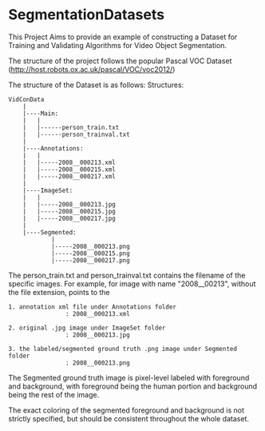 # SegmentationDatasets

This Project Aims to provide an example of constructing a Dataset for Training and Validating Algorithms for Video Object Segmentation.

The structure of the project follows the popular Pascal VOC Dataset (http://host.robots.ox.ac.uk/pascal/VOC/voc2012/)

The structure of the Dataset is as follows:
Structures:


	VidConData
		|	
		|----Main:
		|	|	
		|	|------person_train.txt
		|	|------person_trainval.txt
		|
		|----Annotations:
		|	|
		|	|-----2008__000213.xml
		|	|-----2008__000215.xml
		|	|-----2008__000217.xml
		|
		|----ImageSet:
		|	|
		|	|-----2008__000213.jpg
		|	|-----2008__000215.jpg
		|	|-----2008__000217.jpg
		|
		|----Segmented:
                |
                |-----2008__000213.png
                |-----2008__000215.png
                |-----2008__000217.png

The person_train.txt and person_trainval.txt contains the filename of the specific images.
For example, for image with name "2008__00213", without the file extension, points to the 
    
    1. annotation xml file under Annotations folder       
                    : 2008__000213.xml

    2. original .jpg image under ImageSet folder          
                    : 2008__000213.jpg

    3. the labeled/segmented ground truth .png image under Segmented folder    
                    : 2008__000213.png     

The Segmented ground truth image is pixel-level labeled with foreground and background,
with foreground being the human portion and background being the rest of the image.

The exact coloring of the segmented foreground and background is not strictly specified, but should be consistent throughout the whole dataset.
